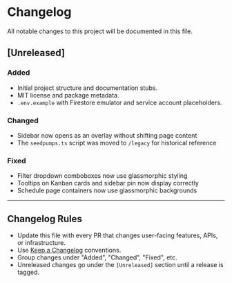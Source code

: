# Changelog

All notable changes to this project will be documented in this file.

## [Unreleased]

### Added

- Initial project structure and documentation stubs.
- MIT license and package metadata.
- `.env.example` with Firestore emulator and service account placeholders.

### Changed

- Sidebar now opens as an overlay without shifting page content
- The `seedpumps.ts` script was moved to `/legacy` for historical reference


### Fixed

- Filter dropdown comboboxes now use glassmorphic styling
- Tooltips on Kanban cards and sidebar pin now display correctly
- Schedule page containers now use glassmorphic backgrounds

---

## Changelog Rules

- Update this file with every PR that changes user-facing features, APIs, or infrastructure.
- Use [Keep a Changelog](https://keepachangelog.com/en/1.0.0/) conventions.
- Group changes under "Added", "Changed", "Fixed", etc.
- Unreleased changes go under the `[Unreleased]` section until a release is tagged.
